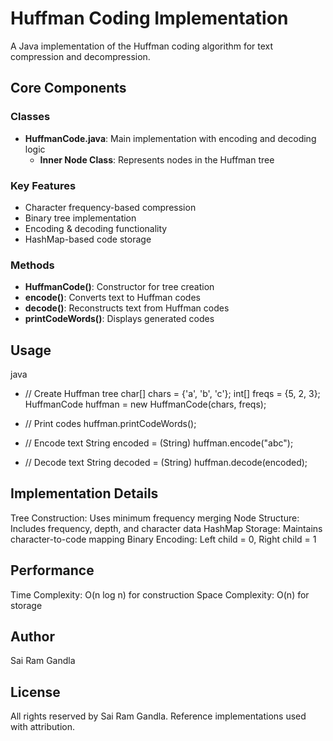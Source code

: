 # Huffman Coding Implementation

A Java implementation of the Huffman coding algorithm for text compression and decompression.

## Core Components

### Classes

- **HuffmanCode.java**: Main implementation with encoding and decoding logic
  - **Inner Node Class**: Represents nodes in the Huffman tree

### Key Features

- Character frequency-based compression
- Binary tree implementation
- Encoding & decoding functionality
- HashMap-based code storage

### Methods

- **HuffmanCode()**: Constructor for tree creation
- **encode()**: Converts text to Huffman codes
- **decode()**: Reconstructs text from Huffman codes
- **printCodeWords()**: Displays generated codes

## Usage
java
- // Create Huffman tree
char[] chars = {'a', 'b', 'c'};
int[] freqs = {5, 2, 3}; 
HuffmanCode huffman = new HuffmanCode(chars, freqs);

- // Print codes
huffman.printCodeWords();

- // Encode text
String encoded = (String) huffman.encode("abc");

- // Decode text 
String decoded = (String) huffman.decode(encoded);

## Implementation Details

Tree Construction: Uses minimum frequency merging
Node Structure: Includes frequency, depth, and character data
HashMap Storage: Maintains character-to-code mapping
Binary Encoding: Left child = 0, Right child = 1

## Performance

Time Complexity: O(n log n) for construction
Space Complexity: O(n) for storage

## Author
Sai Ram Gandla

## License
All rights reserved by Sai Ram Gandla. Reference implementations used with attribution.
